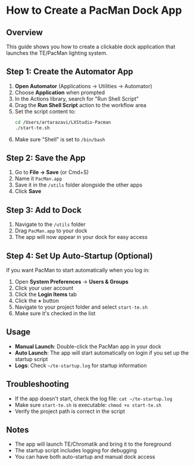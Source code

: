# How to Create a PacMan Dock App

## Overview
This guide shows you how to create a clickable dock application that launches the TE/PacMan lighting system.

## Step 1: Create the Automator App

1. **Open Automator** (Applications → Utilities → Automator)
2. Choose **Application** when prompted
3. In the Actions library, search for "Run Shell Script"
4. Drag the **Run Shell Script** action to the workflow area
5. Set the script content to:
   ```bash
   cd /Users/artarazavi/LXStudio-Pacman
   ./start-te.sh
   ```
6. Make sure "Shell" is set to `/bin/bash`

## Step 2: Save the App

1. Go to **File → Save** (or Cmd+S)
2. Name it `PacMan.app`
3. Save it in the `/utils` folder alongside the other apps
4. Click **Save**

## Step 3: Add to Dock

1. Navigate to the `/utils` folder
2. Drag `PacMan.app` to your dock
3. The app will now appear in your dock for easy access

## Step 4: Set Up Auto-Startup (Optional)

If you want PacMan to start automatically when you log in:

1. Open **System Preferences** → **Users & Groups**
2. Click your user account
3. Click the **Login Items** tab
4. Click the **+** button
5. Navigate to your project folder and select `start-te.sh`
6. Make sure it's checked in the list

## Usage

- **Manual Launch**: Double-click the PacMan app in your dock
- **Auto Launch**: The app will start automatically on login if you set up the startup script
- **Logs**: Check `~/te-startup.log` for startup information

## Troubleshooting

- If the app doesn't start, check the log file: `cat ~/te-startup.log`
- Make sure `start-te.sh` is executable: `chmod +x start-te.sh`
- Verify the project path is correct in the script

## Notes

- The app will launch TE/Chromatik and bring it to the foreground
- The startup script includes logging for debugging
- You can have both auto-startup and manual dock access